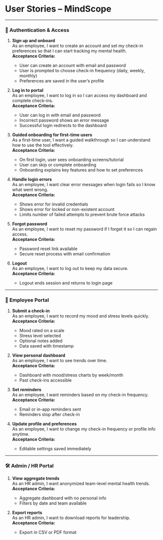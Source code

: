 # User Stories – MindScope

---

### 🔐 Authentication & Access
1. **Sign up and onboard**  
   As an employee, I want to create an account and set my check-in preferences so that I can start tracking my mental health.  
   **Acceptance Criteria:**  
   - User can create an account with email and password  
   - User is prompted to choose check-in frequency (daily, weekly, monthly)  
   - Preferences are saved in the user’s profile  

2. **Log in to portal**  
   As an employee, I want to log in so I can access my dashboard and complete check-ins.  
   **Acceptance Criteria:**  
   - User can log in with email and password  
   - Incorrect password shows an error message  
   - Successful login redirects to the dashboard  

3. **Guided onboarding for first-time users**  
   As a first-time user, I want a guided walkthrough so I can understand how to use the tool effectively.  
   **Acceptance Criteria:**  
   - On first login, user sees onboarding screens/tutorial  
   - User can skip or complete onboarding  
   - Onboarding explains key features and how to set preferences  

4. **Handle login errors**  
   As an employee, I want clear error messages when login fails so I know what went wrong.  
   **Acceptance Criteria:**  
   - Shows error for invalid credentials  
   - Shows error for locked or non-existent account  
   - Limits number of failed attempts to prevent brute force attacks  

5. **Forgot password**  
   As an employee, I want to reset my password if I forget it so I can regain access.  
   **Acceptance Criteria:**  
   - Password reset link available  
   - Secure reset process with email confirmation  

6. **Logout**  
   As an employee, I want to log out to keep my data secure.  
   **Acceptance Criteria:**  
   - Logout ends session and returns to login page  

---

### 👤 Employee Portal
1. **Submit a check-in**  
   As an employee, I want to record my mood and stress levels quickly.  
   **Acceptance Criteria:**  
   - Mood rated on a scale  
   - Stress level selected  
   - Optional notes added  
   - Data saved with timestamp  

2. **View personal dashboard**  
   As an employee, I want to see trends over time.  
   **Acceptance Criteria:**  
   - Dashboard with mood/stress charts by week/month  
   - Past check-ins accessible  

3. **Set reminders**  
   As an employee, I want reminders based on my check-in frequency.  
   **Acceptance Criteria:**  
   - Email or in-app reminders sent  
   - Reminders stop after check-in  

4. **Update profile and preferences**  
   As an employee, I want to change my check-in frequency or profile info anytime.  
   **Acceptance Criteria:**  
   - Editable settings saved immediately  

---

### 🛠️ Admin / HR Portal
1. **View aggregate trends**  
   As an HR admin, I want anonymized team-level mental health trends.  
   **Acceptance Criteria:**  
   - Aggregate dashboard with no personal info  
   - Filters by date and team available  

2. **Export reports**  
   As an HR admin, I want to download reports for leadership.  
   **Acceptance Criteria:**  
   - Export in CSV or PDF format  
